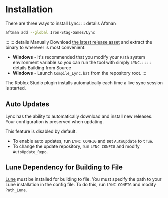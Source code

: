 # Installation
There are three ways to install Lync:
::: details Aftman
```bash
aftman add --global Iron-Stag-Games/Lync
```
:::
::: details Manually
Download [the latest release asset](https://github.com/Iron-Stag-Games/Lync/releases/latest) and extract the binary to wherever is most convenient.

* **Windows** - It's recommended that you modify your `Path` system environment variable so you can run the tool with simply `LYNC`.
:::
::: details Building from Source
* **Windows** - Launch `Compile_Lync.bat` from the repository root.
:::

The Roblox Studio plugin installs automatically each time a live sync session is started.

## Auto Updates
Lync has the ability to automatically download and install new releases. Your configuration is preserved when updating.

This feature is disabled by default.

* To enable auto updates, run `LYNC CONFIG` and set `AutoUpdate` to `true`.
* To change the update repository, run `LYNC CONFIG` and modify `AutoUpdate_Repo`.

## Lune Dependency for Building to File
[Lune](https://lune-org.github.io/docs/getting-started/1-installation) must be installed for building to file. You must specify the path to your Lune installation in the config file. To do this, run `LYNC CONFIG` and modify `Path_Lune`.

